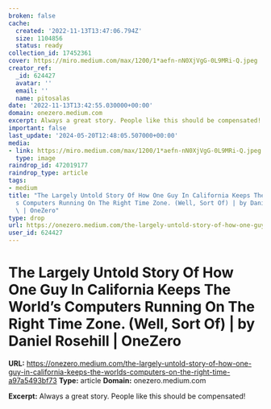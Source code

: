 ```yaml
---
broken: false
cache:
  created: '2022-11-13T13:47:06.794Z'
  size: 1104856
  status: ready
collection_id: 17452361
cover: https://miro.medium.com/max/1200/1*aefn-nN0XjVgG-0L9MRi-Q.jpeg
creator_ref:
  _id: 624427
  avatar: ''
  email: ''
  name: pitosalas
date: '2022-11-13T13:42:55.030000+00:00'
domain: onezero.medium.com
excerpt: Always a great story. People like this should be compensated!
important: false
last_update: '2024-05-20T12:48:05.507000+00:00'
media:
- link: https://miro.medium.com/max/1200/1*aefn-nN0XjVgG-0L9MRi-Q.jpeg
  type: image
raindrop_id: 472019177
raindrop_type: article
tags:
- medium
title: "The Largely Untold Story Of How One Guy In California Keeps The World\u2019\
  s Computers Running On The Right Time Zone. (Well, Sort Of) | by Daniel Rosehill\
  \ | OneZero"
type: drop
url: https://onezero.medium.com/the-largely-untold-story-of-how-one-guy-in-california-keeps-the-worlds-computers-on-the-right-time-a97a5493bf73
user_id: 624427
---
```


# The Largely Untold Story Of How One Guy In California Keeps The World’s Computers Running On The Right Time Zone. (Well, Sort Of) | by Daniel Rosehill | OneZero

**URL:** https://onezero.medium.com/the-largely-untold-story-of-how-one-guy-in-california-keeps-the-worlds-computers-on-the-right-time-a97a5493bf73
**Type:** article
**Domain:** onezero.medium.com

**Excerpt:** Always a great story. People like this should be compensated!
